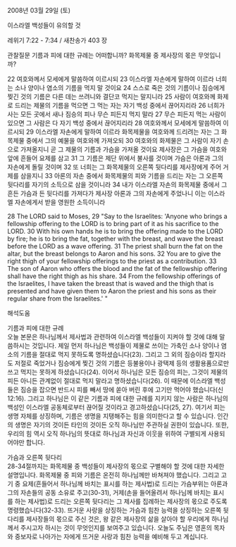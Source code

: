 2008년 03월 29일 (토)

이스라엘 백성들이 유의할 것



레위기 7:22 - 7:34 / 새찬송가 403 장


관찰질문
기름과 피에 대한 규례는 어떠합니까? 
화목제물 중 제사장의 몫은 무엇입니까? 

22 여호와께서 모세에게 말씀하여 이르시되 23 이스라엘 자손에게 말하여 이르라 너희는 소나 양이나 염소의 기름을 먹지 말 것이요 24 스스로 죽은 것의 기름이나 짐승에게 찢긴 것의 기름은 다른 데는 쓰려니와 결단코 먹지는 말지니라 25 사람이 여호와께 화제로 드리는 제물의 기름을 먹으면 그 먹는 자는 자기 백성 중에서 끊어지리라 26 너희가 사는 모든 곳에서 새나 짐승의 피나 무슨 피든지 먹지 말라 27 무슨 피든지 먹는 사람이 있으면 그 사람은 다 자기 백성 중에서 끊어지리라 28 여호와께서 모세에게 말씀하여 이르시되 29 이스라엘 자손에게 말하여 이르라 화목제물을 여호와께 드리려는 자는 그 화목제물 중에서 그의 예물을 여호와께 가져오되 30 여호와의 화제물은 그 사람이 자기 손으로 가져올지니 곧 그 제물의 기름과 가슴을 가져올 것이요 제사장은 그 가슴을 여호와 앞에 흔들어 요제를 삼고 31 그 기름은 제단 위에서 불사를 것이며 가슴은 아론과 그의 자손에게 돌릴 것이며 32 또 너희는 그 화목제물의 오른쪽 뒷다리를 제사장에게 주어 거제를 삼을지니 33 아론의 자손 중에서 화목제물의 피와 기름을 드리는 자는 그 오른쪽 뒷다리를 자기의 소득으로 삼을 것이니라 34 내가 이스라엘 자손의 화목제물 중에서 그 흔든 가슴과 든 뒷다리를 가져다가 제사장 아론과 그의 자손에게 주었나니 이는 이스라엘 자손에게서 받을 영원한 소득이니라  

28 The LORD said to Moses, 29 "Say to the Israelites: 'Anyone who brings a fellowship offering to the LORD is to bring part of it as his sacrifice to the LORD. 30 With his own hands he is to bring the offering made to the LORD by fire; he is to bring the fat, together with the breast, and wave the breast before the LORD as a wave offering. 31 The priest shall burn the fat on the altar, but the breast belongs to Aaron and his sons. 32 You are to give the right thigh of your fellowship offerings to the priest as a contribution. 
33 The son of Aaron who offers the blood and the fat of the fellowship offering shall have the right thigh as his share. 34 From the fellowship offerings of the Israelites, I have taken the breast that is waved and the thigh that is presented and have given them to Aaron the priest and his sons as their regular share from the Israelites.' "

해석도움




기름과 피에 대한 규례  
오늘 본문은 하나님께서 제사법과 관련하여 이스라엘 백성들이 지켜야 할 것에 대해 말씀하시는 것입니다. 제일 먼저 하나님은 백성들이 제물로 쓰이는 가축인 소나 양이나 염소의 기름을 절대로 먹지 못하도록 명하셨습니다(23). 그리고 그 외의 짐승이라 할지라도 저절로 죽었거나 짐승에게 찢긴 것의 기름은 등불용이나 광택제 등의 생활용품으로만 쓰고 먹지는 못하게 하셨습니다(24). 이어서 하나님은 모든 짐승의 피는, 그것이 제물의 피든 아니든 관계없이 절대로 먹지 말라고 명하셨습니다(26). 이 때문에 이스라엘 백성들은 짐승을 잡으면 반드시 피를 빼서 땅에 쏟아 버린 후에 고기만 먹어야 했습니다(신 12:16). 그리고 하나님은 이 같은 기름과 피에 대한 규례를 지키지 않는 사람은 하나님의 백성인 이스라엘 공동체로부터 끊어질 것이라고 경고하셨습니다(25, 27). 여기서 피는 생명 자체를 상징하며, 기름은 생명을 지탱해주는 힘을 의미한다고 할 수 있습니다. 인간의 생명은 자기의 것이든 타인의 것이든 오직 하나님만 주관하실 권한이 있습니다. 또한, 우리의 힘 역시 오직 하나님의 뜻대로 하나님과 자신과 이웃을 위하여 구별되게 사용되어야만 합니다.    

가슴과 오른쪽 뒷다리  
28-34절까지는 화목제물 중 백성들이 제사장의 몫으로 구별해야 할 것에 대한 자세한 설명입니다. 화목제물 중 피와 기름은 온전히 하나님께만 바쳐져야 했습니다. 그리고 고기 중 요제(흔들어서 하나님께 바치는 표시를 하는 제사법)로 드리는 가슴부위는 아론과 그의 자손들의 공동 소유로 주고(30-31), 거제(손을 들어올려서 하나님께 바치는 표시를 하는 제사법)로 드리는 오른쪽 뒷다리는 그 제사를 집례하는 제사장의 몫으로 주도록 명령했습니다(32-33). 뜨거운 사랑을 상징하는 가슴과 힘찬 능력을 상징하는 오른쪽 뒷다리를 제사장들의 몫으로 주신 것은, 왕 같은 제사장의 삶을 살아야 할 우리에게 하나님께서 주시고자 하시는 것이 무엇인지를 보여주고 있습니다. 오늘도 주님은 영혼의 목자와 중보자로 나아가는 자에게 뜨거운 사랑과 힘찬 능력을 예비해 두고 계십니다.